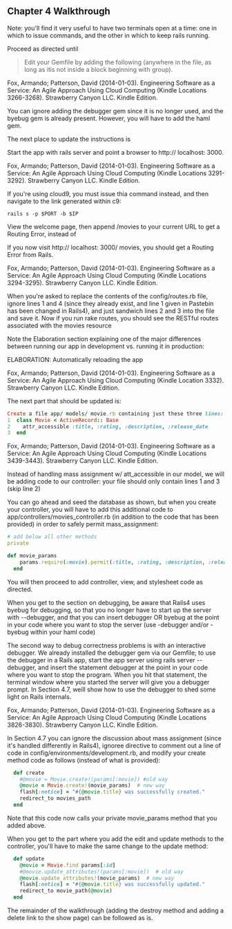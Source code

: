 Chapter 4 Walkthrough
---------------------

Note:  you'll find it very useful to have two terminals open at a time:  one in which to issue commands, and the other in which to keep rails running.

Proceed as directed until 

> Edit your Gemfile by adding the following (anywhere in the file, as long as itís not inside a block beginning with group).

Fox, Armando; Patterson, David (2014-01-03). Engineering Software as a Service: An Agile Approach Using Cloud Computing (Kindle Locations 3266-3268). Strawberry Canyon LLC. Kindle Edition. 

You can ignore adding the debugger gem since it is no longer used, and the byebug gem is already present.  However, you will have to add the haml gem. 

The next place to update the instructions is

Start the app with rails server and point a browser to http:// localhost: 3000.

Fox, Armando; Patterson, David (2014-01-03). Engineering Software as a Service: An Agile Approach Using Cloud Computing (Kindle Locations 3291-3292). Strawberry Canyon LLC. Kindle Edition. 

If you're using cloud9, you must issue thia command instead, and then navigate to the link generated within c9:

```
rails s -p $PORT -b $IP
```

View the welcome page, then append  /movies  to your current URL to get a Routing Error, instead of

If you now visit http:// localhost: 3000/ movies, you should get a Routing Error from Rails.

Fox, Armando; Patterson, David (2014-01-03). Engineering Software as a Service: An Agile Approach Using Cloud Computing (Kindle Locations 3294-3295). Strawberry Canyon LLC. Kindle Edition. 

When you're asked to replace the contents of the config/routes.rb file, ignore lines 1 and 4 (since they already exist, and line 1 given in Pastebin has been changed in Rails4), and just sandwich lines 2 and 3 into the file and save it.  Now if you run rake routes, you should see the RESTful routes associated with the movies resource

Note the Elaboration section explaining one of the major differences between running our app in development vs. running it in production: 
 
ELABORATION: Automatically reloading the app

Fox, Armando; Patterson, David (2014-01-03). Engineering Software as a Service: An Agile Approach Using Cloud Computing (Kindle Location 3332). Strawberry Canyon LLC. Kindle Edition. 

The next part that should be updated is:

```ruby
Create a file app/ models/ movie.rb containing just these three lines: http:// pastebin.com/ 1zatve2r 
1  class Movie < ActiveRecord:: Base 
2    attr_accessible :title, :rating, :description, :release_date
3  end
```

Fox, Armando; Patterson, David (2014-01-03). Engineering Software as a Service: An Agile Approach Using Cloud Computing (Kindle Locations 3439-3443). Strawberry Canyon LLC. Kindle Edition. 

Instead of handling mass assignment w/ att_accessible in our model, we will be adding code to our controller:  your file should only contain lines 1 and 3 (skip line 2)

You can go ahead and seed the database as shown, but when you create your controller, you will have to add this additional code to app/controllers/movies_controller.rb (in addition to the code that has been provided) in order to safely permit mass_assignment:

```ruby
# add below all other methods
private

def movie_params
    params.require(:movie).permit(:title, :rating, :description, :release_date)
  end
```
You will then proceed to add controller, view, and stylesheet code as directed.

When you get to the section on debugging, be aware that Rails4 uses byebug for debugging, so that you no longer have to start up the server with --debugger, and that you can insert debugger OR byebug at the point in your code where you want to stop the server (use -debugger and/or -byebug within your haml code)

The second way to debug correctness problems is with an interactive debugger. We already installed the debugger gem via our Gemfile; to use the debugger in a Rails app, start the app server using rails server --debugger, and insert the statement debugger at the point in your code where you want to stop the program. When you hit that statement, the terminal window where you started the server will give you a debugger prompt. In Section 4.7, weíll show how to use the debugger to shed some light on Rails internals.

Fox, Armando; Patterson, David (2014-01-03). Engineering Software as a Service: An Agile Approach Using Cloud Computing (Kindle Locations 3826-3830). Strawberry Canyon LLC. Kindle Edition. 

In Section 4.7 you can ignore the discussion about mass assignment (since it's handled differently in Rails4), ignoree directive to comment out a line of code in config/environments/development.rb, and modify your create method code as follows (instead of what is provided):

```ruby
  def create
    #@movie = Movie.create!(params[:movie]) #old way
    @movie = Movie.create!(movie_params)  # new way
    flash[:notice] = "#{@movie.title} was successfully created."
    redirect_to movies_path
  end
```

Note that this code now calls your private movie_params method that you added above.

When you get to the part where you add the edit and update methods to the controller, you'll have to make the same change to the update method:

```ruby
  def update
    @movie = Movie.find params[:id]
    #@movie.update_attributes!(params[:movie])  # old way
    @movie.update_attributes!(movie_params)  # new way  
    flash[:notice] = "#{@movie.title} was successfully updated."
    redirect_to movie_path(@movie)
  end
```

The remainder of the walkthrough (adding the destroy method and adding a delete link to the show page) can be followed as is.






